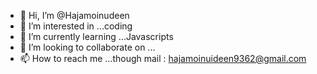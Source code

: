 - 👋 Hi, I’m @Hajamoinudeen
- 👀 I’m interested in ...coding
- 🌱 I’m currently learning ...Javascripts
- 💞️ I’m looking to collaborate on ...
- 📫 How to reach me ...though mail : hajamoinuideen9362@gmail.com

<!---
Hajamoinudeen/Hajamoinudeen is a ✨ special ✨ repository because its `README.md` (this file) appears on your GitHub profile.
You can click the Preview link to take a look at your changes.
--->
